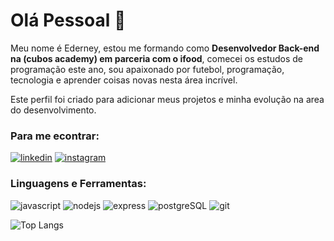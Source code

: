 # Olá Pessoal :wave:

Meu nome é Ederney, estou me formando como **Desenvolvedor Back-end na (cubos academy) em parceria com o ifood**, comecei os estudos de programação este ano, sou apaixonado por futebol, programação, tecnologia e aprender coisas novas nesta área incrível.

Este perfil foi criado para adicionar meus projetos e minha evolução na area do desenvolvimento.

### Para me econtrar:

[![linkedin](https://img.shields.io/badge/LinkedIn-0077B5?style=for-the-badge&logo=linkedin&logoColor=white)](https://www.linkedin.com/in/ederney-pedroso-junior/)
[![instagram](https://img.shields.io/badge/Instagram-E4405F?style=for-the-badge&logo=instagram&logoColor=white)](https://www.instagram.com/ederney_jr/)

### Linguagens e Ferramentas:

![javascript](https://img.shields.io/badge/JavaScript-323330?style=for-the-badge&logo=javascript&logoColor=F7DF1E)
![nodejs](https://img.shields.io/badge/Node%20js-339933?style=for-the-badge&logo=nodedotjs&logoColor=white)
![express](https://img.shields.io/badge/Express%20js-000000?style=for-the-badge&logo=express&logoColor=white)
![postgreSQL](https://img.shields.io/badge/PostgreSQL-316192?style=for-the-badge&logo=postgresql&logoColor=white)
![git](https://img.shields.io/badge/GIT-E44C30?style=for-the-badge&logo=git&logoColor=white)

![Top Langs](https://github-readme-stats.vercel.app/api/top-langs/?username=ederneyjunior&layout=compact)
